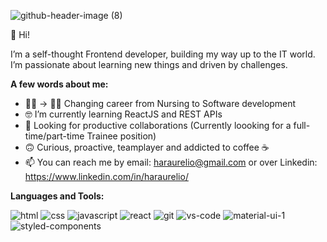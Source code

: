 ![github-header-image (8)](https://user-images.githubusercontent.com/99715716/192293028-609f3dd4-4f78-440e-a648-60a5ae49ef10.png)


👋 Hi!

I’m a self-thought Frontend developer, building my way up to the IT world. I’m passionate about learning new things and driven by challenges.

**A few words about me:**

- 👩‍⚕️ -> 👩‍💻 Changing career from Nursing to Software development
- 🤓 I’m currently learning ReactJS and REST APIs
- 🤝 Looking for productive collaborations (Currently loooking for a full-time/part-time Trainee position) 
- 🙃 Curious, proactive, teamplayer and addicted to coffee ☕
- 📫 You can reach me by email: haraurelio@gmail.com or over Linkedin: https://www.linkedin.com/in/haraurelio/


 **Languages and Tools:** 
 

![html](https://user-images.githubusercontent.com/99715716/205690491-a7711994-ea1d-42b0-9449-2bc2f2a862ff.png) ![css](https://user-images.githubusercontent.com/99715716/205690510-a47f9c5a-b03e-487b-91fa-f30dd2637473.png) ![javascript](https://user-images.githubusercontent.com/99715716/205690564-02d47046-518f-4943-93d2-7b4368edbee7.png) ![react](https://user-images.githubusercontent.com/99715716/205690634-01185dcd-9070-4e2f-9201-43b3d9d2ed7d.png) ![git](https://user-images.githubusercontent.com/99715716/205690666-1f7b0a57-5607-4f8c-9323-948de83b7cc6.png) ![vs-code](https://user-images.githubusercontent.com/99715716/205690700-7cb0b01f-9c96-49cb-b3fc-c3ccae72d7b6.png) ![material-ui-1](https://user-images.githubusercontent.com/99715716/205872027-c6ec1f48-1bcf-47de-8bca-3191b29db3a0.png) ![styled-components](https://user-images.githubusercontent.com/99715716/205877965-3f720353-4226-4889-b990-1f62d23ab4a2.png)







